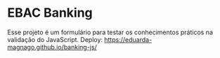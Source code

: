 # EBAC Banking
Esse projeto é um formulário para testar os conhecimentos práticos na validação do JavaScript. 
Deploy: https://eduarda-magnago.github.io/banking-js/
